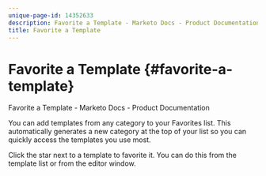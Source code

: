 ```yaml
---
unique-page-id: 14352633
description: Favorite a Template - Marketo Docs - Product Documentation
title: Favorite a Template
---
```


# Favorite a Template {#favorite-a-template}

Favorite a Template - Marketo Docs - Product Documentation

You can add templates from any category to your Favorites&nbsp;list. This automatically generates a new category at the top of your&nbsp;list so you can quickly access the templates you use most.

Click the star next to a template to favorite it. You can do this from the template list or from the editor window.
